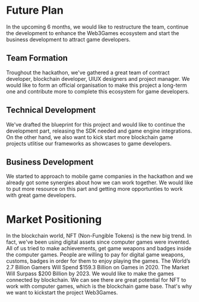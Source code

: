 # Future Plan

In the upcoming 6 months, we would like to restructure the team, continue the development to enhance the Web3Games ecosystem and start the business development to attract game developers.

## Team Formation

Troughout the hackathon, we've gathered a great team of contract developer, blockchain developer, UIUX designers and project manager. We would like to form an official organisation to make this project a long-term one and contribute more to complete this ecosystem for game developers.

## Technical Development

We've drafted the blueprint for this project and would like to continue the development part, releasing the SDK needed and game engine integrations. On the other hand, we also want to kick start more blockchain game projects utlitise our frameworks as showcases to game developers.

## Business Development

We started to approach to mobile game companies in the hackathon and we already got some synergies about how we can work together. We would like to put more resource on this part and getting more opportunties to work with great game developers.



# Market Positioning

In the blockchain world, NFT (Non-Fungible Tokens) is the new big trend. In fact, we've been using digital assets since computer games were invented. All of us tried to make achievements, get game weapons and badges inside the computer games. People are willing to pay for digital game weapons, customs, badges in order for them to enjoy playing the games. The World’s 2.7 Billion Gamers Will Spend $159.3 Billion on Games in 2020. The Market Will Surpass $200 Billion by 2023. We would like to make the games connected by blockchain. We can see there are great potential for NFT to work with computer games, which is the blockchain game base. That's why we want to kickstart the project Web3Games.
